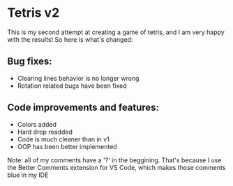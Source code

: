 # Tetris v2
This is my second attempt at creating a game of tetris, and I am very happy with the results!
So here is what's changed:

## Bug fixes:
* Clearing lines behavior is no longer wrong
* Rotation related bugs have been fixed

## Code improvements and features:
* Colors added
* Hard drop readded
* Code is much cleaner than in v1
* OOP has been better implemented

Note: all of my comments have a '?' in the beggining.
That's because I use the Better Comments extension for VS Code, which makes those comments blue in my IDE
